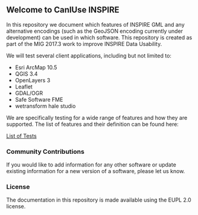 ## Welcome to CanIUse INSPIRE

In this repository we document which features of INSPIRE GML and any alternative encodings (such as the GeoJSON encoding currently under development) can be used in which software. This repository is created as part of the MIG 2017.3 work to improve INSPIRE Data Usability.

We will test several client applications, including but not limited to:

* Esri ArcMap 10.5
* QGIS 3.4
* OpenLayers 3
* Leaflet
* GDAL/OGR
* Safe Software FME
* wetransform hale studio

We are specifically testing for a wide range of features and how they are supported. The list of features and their definition can be found here:

[List of Tests](./testDocumentation.md)

### Community Contributions

If you would like to add information for any other software or update existing information for a new version of a software, please let us know.

### License

The documentation in this repository is made available using the EUPL 2.0 license.
